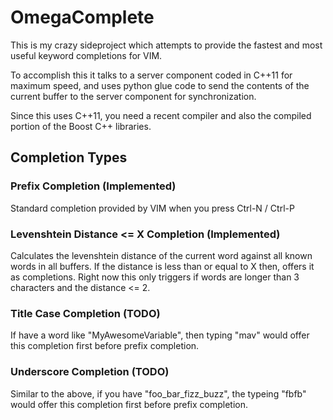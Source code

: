 # OmegaComplete

This is my crazy sideproject which attempts to provide the fastest and most
useful keyword completions for VIM.

To accomplish this it talks to a server component coded in C++11 for maximum
speed, and uses python glue code to send the contents of the current buffer to the
server component for synchronization.

Since this uses C++11, you need a recent compiler and also the compiled portion
of the Boost C++ libraries.

## Completion Types

### Prefix Completion (Implemented)
Standard completion provided by VIM when you press Ctrl-N / Ctrl-P

### Levenshtein Distance <= X Completion (Implemented)
Calculates the levenshtein distance of the current word against all known words in all buffers.
If the distance is less than or equal to X then, offers it as completions.
Right now this only triggers if words are longer than 3 characters and the distance <= 2.

### Title Case Completion (TODO)
If have a word like "MyAwesomeVariable", then typing "mav" would offer this completion first before prefix completion.

### Underscore Completion (TODO)
Similar to the above, if you have "foo_bar_fizz_buzz", the typeing "fbfb" would offer this completion first before prefix completion.
